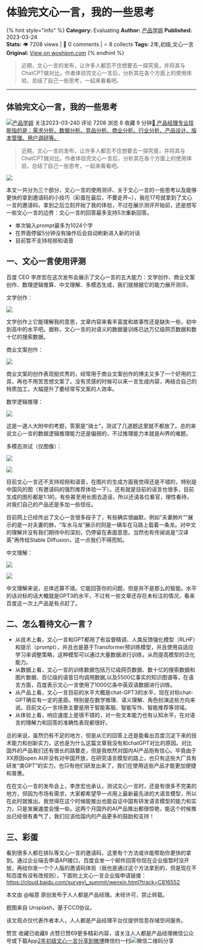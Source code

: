 # 体验完文心一言，我的一些思考
{% hint style="info" %}
**Category:** Evaluating
**Author:** [产品学姐](https://www.woshipm.com/u/1197379)
**Published:** 2023-03-24  
**Stats:** 👁️ 7208 views | 💬 0 comments | ⭐ 8 collects
**Tags:** 2年,初级,文心一言
**Original:** [View on woshipm.com](https://www.woshipm.com/evaluating/5789313.html)
{% endhint %}
> 近期，文心一言的发布，让许多人都忍不住想要去一探究竟，并将其与ChatCPT做对比。作者体验完文心一言后，分析其在各个方面上的使用体验，总结了自己一些思考，一起来看看吧。

---

## 体验完文心一言，我的一些思考

[![](https://static.woshipm.com/view/woshipm_api_def_20230512100530_8581.jpg?imageView2/1/w/72/h/72/q/100)](https://www.woshipm.com/u/1197379)[产品学姐](https://www.woshipm.com/u/1197379) 关注2023-03-240 评论 7208 浏览 8 收藏 9 分钟[🔗 产品经理专业技能指的是：需求分析、数据分析、竞品分析、商业分析、行业分析、产品设计、版本管理、用户调研等。](https://ke.qidianla.com/courses/90pm)

> 近期，文心一言的发布，让许多人都忍不住想要去一探究竟，并将其与ChatCPT做对比。作者体验完文心一言后，分析其在各个方面上的使用体验，总结了自己一些思考，一起来看看吧。

![](https://image.woshipm.com/wp-files/2023/03/PauRHnDG2ZkacTMSteg6.png)

本文一共分为三个部分，文心一言的使用测评、关于文心一言的一些思考以及能够更快的拿到邀请码的小技巧（彩蛋在最后，不要走开~），我在17号就拿到了文心一言的邀请码，拿到之后立刻开始了我的体验，不过在展示测评开始前，还是想写一些文心一言的边界：文心一言的回答最多支持5次重新回答。

*   单次输入prompt最多为1024个字
*   在界面停留5分钟没有操作后会自动刷新进入新的对话
*   目前暂不支持视频和语音

## 一、文心一言使用评测

百度 CEO 李彦宏在这次发布会展示了文心一言的五大能力：文学创作、商业文案创作、数理逻辑推算、中文理解、多模态生成，我们就根据它的能力展开测评。

文学创作：

![](https://image.woshipm.com/wp-files/2023/03/qZjisNkXv0gWXhbwJJKV.png)

文学创作上它能理解我的意思，文章内容来看丰富度和故事性还是缺失一些，初中到高中的水平吧。据称，文心一言的对语义的数据量训练已达万亿级网页数据和数十亿的搜索数据。

商业文案创作：

![](https://image.woshipm.com/wp-files/2023/03/wVHSlhJj12usiKCD3hc8.png)

商业文案的创作表现挺优秀的，经常用于商业文案创作的博主又多了一个好用的工具，再也不用苦苦想文案了。没有灵感的时候可以来一言生成内容，再结合自己的特质加工，大幅提升了要经常写文案的人效率。

数学逻辑推理：

![](https://image.woshipm.com/wp-files/2023/03/srIqZ2l5MOsLJRqTZroH.png)

这是一道人大附中的考题，答案是“骑士”，测试了几道题这里就不都放了。总的来说文心一言的数据逻辑推理能力还是偏弱的，不过推理能力本就是AI界的难题。

多模态测试（仅图像）：

![](https://image.woshipm.com/wp-files/2023/03/TLe66GWqqaQSwQseDnQH.png)

![](https://image.woshipm.com/wp-files/2023/03/brZu6v2m36hGModmxl07.png)

目前文心一言还不支持视频和语音，在图片的生成方面我觉得还是不错的，特别是中国风的图（有邀请码的强烈推荐体验一下）。还有就是目前的谣言也很多，目前生成的图形都是1:1的，有些甚至用长图去造谣，所以还请各位看官，理性看待，对我们自己的产品还是多加一些信任。

目前网上已经传出了文心一言很多段子了，有些确实很幽默，例如“夫妻肺片”“展示的是一对夫妻的肺，“车水马龙”展示的则是一辆车在马路上载着一条龙。对中文的理解并没有我们期待中的深刻，仍停留在表面意思。当然也有传闻说是“汉译英”再传给Stable Diffusion，这一点我们不得而知。

中文理解：

![](https://image.woshipm.com/wp-files/2023/03/Q3mFiFqE4qXsGW3LjgWR.png)

![](https://image.woshipm.com/wp-files/2023/03/EKoHqaYRGtH7SGU76Mnv.png)

中文理解来说，总体还算不错。它能回答你的问题，但是并不是那么的智能。水平的话对标的话大概就是GPT3的水平，不过有一些文章还存在未标注的情况，看来百度这一次上产品是有点赶了。

## 二、怎么看待文心一言？

*   从技术上看，文心一言和GPT都用了有监督精调、人类反馈强化模型（RLHF）和提示（prompt），并且也是基于Transformer预训练模型，并且使用自适应学习率调整策略，这种模型可以通过大量数据进行训练，从而提高模型的泛化能力。
*   从数据上看，文心一言的训练数据包括万亿级网页数据、数十亿的搜索数据和图片数据、百亿级的语音日均调用数据,以及5500亿事实的知识图谱等，在语言方面，百度表示文心一言使用了1000亿条中英双语数据进行训练。
*   从产品上看，文心一言目前的水平大概是chat-GPT3的水平，现在对标chat-GPT确实有一定的差距。特别是在数学推理、语义理解、角色扮演这些方向来说。目前文心一言场景主要是用于智能客服、智能写作、智能推荐等领域。
*   从体验上看，响应速度上是很不错的，对一些文本能力也有认知水平，在对语言的理解力和回答的准确性表现都很好。

总的来说，虽然仍有不足的地方，但是从它的回答上还是能看出百度沉淀下来的技术能力和创新实力，这也是为什么这篇文章我没有和chatGPT对比的原因。对比国外的产品我们还有很长的路要走，但是我依然对国内AI产品抱有信心。毕竟由于XX原因open AI并没有对中国开放，在研究语言模型的路上，也只有这些大厂具有研发“类GPT”的实力，也只有他们研发出来了，我们在使用这些产品才能更加便捷和普惠。

在在文心一言的发布会上，李彦宏也承认，测试文心一言时，还是有很多不完美的地方，但因为市场有需求，大家都希望早一点用上最新最先进的大语言模型，所以在此时就推出。我觉得在这个时候能推出也能自证中国有研发语言模型的能力和实力，只是发展速度会慢一些。这两个月国外的AI产品推出都很惊艳，能这个时候推出已经很有勇气了，我们应该给国内的产品更多的鼓励和支持！

## 三、彩蛋

看到很多人都在排队等文心一言的邀请码，这里有个方法或许能帮助你更快的拿到。通过企业端去申请API接口，百度会发一个邮件回答你现在企业版暂时没开放，再给你发一个个人版的邀请码体验（我也是通过这个方法拿到的，但是现在不知百度有没有改规则），下面附上文心一言企业版申请链接：https://cloud.baidu.com/survey\_summit/wenxin.html?track=C816552

本文由 @榕意 原创发布于人人都是产品经理。未经许可，禁止转载。

题图来自 Unsplash，基于CC0协议。

该文观点仅代表作者本人，人人都是产品经理平台仅提供信息存储空间服务。

赞赏 收藏已收藏8 点赞已赞69更多精彩内容，请关注人人都是产品经理微信公众号或下载App[2年](https://www.woshipm.com/tag/2%e5%b9%b4)[初级](https://www.woshipm.com/tag/%e5%88%9d%e7%ba%a7)[文心一言](https://www.woshipm.com/tag/%e6%96%87%e5%bf%83%e4%b8%80%e8%a8%80)[分享到微博](https://service.weibo.com/share/share.php?appkey=2775287854&title=体验完文心一言，我的一些思考&url=https://www.woshipm.com/evaluating/5789313.html&pic=https://image.woshipm.com/wp-files/2023/03/PauRHnDG2ZkacTMSteg6.png)微信扫一扫![微信二维码](https://api.pwmqr.com/qrcode/create/?url=https://www.woshipm.com/evaluating/5789313.html)分享